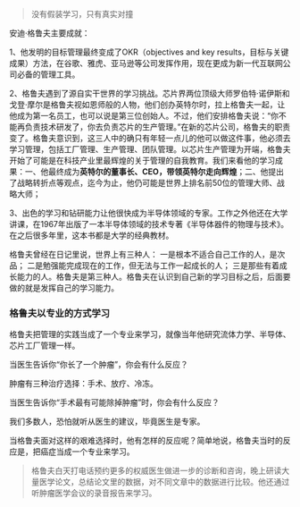 >没有假装学习，只有真实对撞

安迪·格鲁夫主要成就：

1、他发明的目标管理最终变成了OKR（objectives and key results，目标与关键成果）方法，在谷歌、雅虎、亚马逊等公司发挥作用，现在更成为新一代互联网公司必备的管理工具。

2、格鲁夫遇到了源自实干世界的学习挑战。芯片界两位顶级大师罗伯特·诺伊斯和戈登·摩尔是格鲁夫视如恩师般的人物，他们创办英特尔时，拉上格鲁夫一起，让他成为第一名员工，也可以说是第三位创始人。不过，他们安排格鲁夫说：“你不能再负责技术研发了，你去负责芯片的生产管理。”在新的芯片公司，格鲁夫的职责变了。格鲁夫意识到，这三人中的确只有年轻一点儿的他可以做这件事，他必须去学习管理，包括工厂管理、生产管理、团队管理。以芯片生产管理为开端，格鲁夫开始了可能是在科技产业里最辉煌的关于管理的自我教育。我们来看他的学习成果：一、他最终成为**英特尔的董事长、CEO，带领英特尔走向辉煌**；二、他提出了战略转折点等观点，迄今为止，他仍可能是世界上排名前50位的管理大师、战略大师；

3、出色的学习和钻研能力让他很快成为半导体领域的专家。工作之外他还在大学讲课，在1967年出版了一本半导体领域的技术专著《半导体器件的物理与技术》。在之后很多年里，这本书都是大学的经典教材。


格鲁夫曾经在日记里说，世界上有三种人：
一是根本不适合自己工作的人，是次品；
二是勉强能完成现在的工作，但无法与工作一起成长的人；
三是那些有着成长能力的人。格鲁夫是第三种人。格鲁夫在认识到自己新的学习目标之后，后面要做的就是发挥自己的学习能力。


### 格鲁夫以专业的方式学习
格鲁夫把管理的实践当成了一个专业来学习，就像当年他研究流体力学、半导体、芯片工厂管理一样。

当医生告诉你“你长了一个肿瘤”，你会有什么反应？

肿瘤有三种治疗选择：手术、放疗、冷冻。

当医生告诉你“手术最有可能除掉肿瘤”时，你会有什么反应？

我们多数人，恐怕就听从医生的建议，毕竟医生是专家。

当格鲁夫面对这样的艰难选择时，他有怎样的反应呢？简单地说，格鲁夫当时的反应是，把癌症当成一个专业来学习。

>格鲁夫白天打电话预约更多的权威医生做进一步的诊断和咨询，晚上研读大量医学论文，总结论文里的数据，对不同文章中的数据进行比较。他还通过听肿瘤医学会议的录音报告来学习。